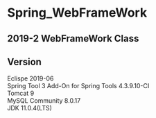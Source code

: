 # Spring_WebFrameWork

## 2019-2 WebFrameWork Class<br>

## Version<br>
Eclispe 2019-06<br>
Spring Tool 3 Add-On for Spring Tools 4.3.9.10-CI<br>
Tomcat 9<br>
MySQL Community 8.0.17<br>
JDK 11.0.4(LTS)<br>

